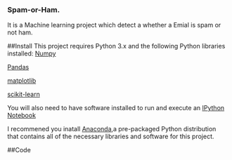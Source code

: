 ### Spam-or-Ham.
It is a Machine learning project which detect a whether a Emial is spam or not ham.

##Install
This project requires Python 3.x and the following Python libraries installed:
[Numpy](https://www.edureka.co/blog/install-numpy/)

[Pandas](https://pandas.pydata.org/pandas-docs/stable/getting_started/install.html)

[matplotlib](https://matplotlib.org/downloads.html)

[scikit-learn](https://scikit-learn.org/stable/install.html)

You will also need to have software installed to run and execute an [IPython Notebook](https://ipython.org/install.html)

I recommened you inatall [Anaconda](https://problemsolvingwithpython.com/01-Orientation/01.03-Installing-Anaconda-on-Windows/),a pre-packaged Python distribution that contains all of the necessary libraries and software for this project.

##Code
